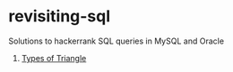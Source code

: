 # revisiting-sql

Solutions to hackerrank SQL queries in MySQL and Oracle

1. [Types of Triangle](http://www.letscodethemup.com/sql-types-of-triangle/)
